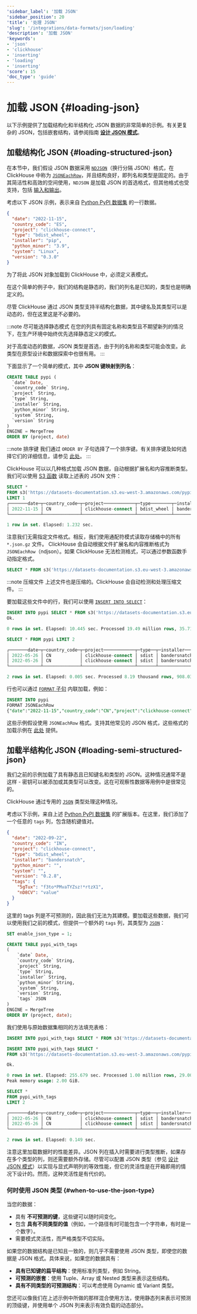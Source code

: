 ```yaml
---
'sidebar_label': '加载 JSON'
'sidebar_position': 20
'title': '处理 JSON'
'slug': '/integrations/data-formats/json/loading'
'description': '加载 JSON'
'keywords':
- 'json'
- 'clickhouse'
- 'inserting'
- 'loading'
- 'inserting'
'score': 15
'doc_type': 'guide'
---
```



# 加载 JSON {#loading-json}

以下示例提供了加载结构化和半结构化 JSON 数据的非常简单的示例。有关更复杂的 JSON，包括嵌套结构，请参阅指南 [**设计 JSON 模式**](/integrations/data-formats/json/schema)。

## 加载结构化 JSON {#loading-structured-json}

在本节中，我们假设 JSON 数据采用 [`NDJSON`](https://github.com/ndjson/ndjson-spec)（换行分隔 JSON）格式，在 ClickHouse 中称为 [`JSONEachRow`](/interfaces/formats#jsoneachrow)，并且结构良好，即列名和类型是固定的。由于其简洁性和高效的空间使用，`NDJSON` 是加载 JSON 的首选格式，但其他格式也受支持，包括 [输入和输出](/interfaces/formats#json)。

考虑以下 JSON 示例，表示来自 [Python PyPI 数据集](https://clickpy.clickhouse.com/) 的一行数据。

```json
{
  "date": "2022-11-15",
  "country_code": "ES",
  "project": "clickhouse-connect",
  "type": "bdist_wheel",
  "installer": "pip",
  "python_minor": "3.9",
  "system": "Linux",
  "version": "0.3.0"
}
```

为了将此 JSON 对象加载到 ClickHouse 中，必须定义表模式。

在这个简单的例子中，我们的结构是静态的，我们的列名是已知的，类型也是明确定义的。

尽管 ClickHouse 通过 JSON 类型支持半结构化数据，其中键名及其类型可以是动态的，但在这里这是不必要的。

:::note 尽可能选择静态模式
在您的列具有固定名称和类型且不期望新列的情况下，在生产环境中始终优先选择静态定义的模式。

对于高度动态的数据，JSON 类型是首选，由于列的名称和类型可能会改变。此类型在原型设计和数据探索中也很有用。
:::

下面显示了一个简单的模式，其中 **JSON 键映射到列名**：

```sql
CREATE TABLE pypi (
  `date` Date,
  `country_code` String,
  `project` String,
  `type` String,
  `installer` String,
  `python_minor` String,
  `system` String,
  `version` String
)
ENGINE = MergeTree
ORDER BY (project, date)
```

:::note 排序键
我们通过 `ORDER BY` 子句选择了一个排序键。有关排序键及如何选择它们的详细信息，请参见 [此处](/data-modeling/schema-design#choosing-an-ordering-key)。
:::

ClickHouse 可以以几种格式加载 JSON 数据，自动根据扩展名和内容推断类型。我们可以使用 [S3 函数](/sql-reference/table-functions/s3) 读取上述表的 JSON 文件：

```sql
SELECT *
FROM s3('https://datasets-documentation.s3.eu-west-3.amazonaws.com/pypi/json/*.json.gz')
LIMIT 1
┌───────date─┬─country_code─┬─project────────────┬─type────────┬─installer────┬─python_minor─┬─system─┬─version─┐
│ 2022-11-15 │ CN           │ clickhouse-connect │ bdist_wheel │ bandersnatch │              │        │ 0.2.8 │
└────────────┴──────────────┴────────────────────┴─────────────┴──────────────┴──────────────┴────────┴─────────┘

1 row in set. Elapsed: 1.232 sec.
```

注意我们无需指定文件格式。相反，我们使用通配符模式读取存储桶中的所有 `*.json.gz` 文件。 ClickHouse 会自动根据文件扩展名和内容推断格式为 `JSONEachRow`（ndjson）。如果 ClickHouse 无法检测格式，可以通过参数函数手动指定格式。

```sql
SELECT * FROM s3('https://datasets-documentation.s3.eu-west-3.amazonaws.com/pypi/json/*.json.gz', JSONEachRow)
```

:::note 压缩文件
上述文件也是压缩的。ClickHouse 会自动检测和处理压缩文件。
:::

要加载这些文件中的行，我们可以使用 [`INSERT INTO SELECT`](/sql-reference/statements/insert-into#inserting-the-results-of-select)：

```sql
INSERT INTO pypi SELECT * FROM s3('https://datasets-documentation.s3.eu-west-3.amazonaws.com/pypi/json/*.json.gz')
Ok.

0 rows in set. Elapsed: 10.445 sec. Processed 19.49 million rows, 35.71 MB (1.87 million rows/s., 3.42 MB/s.)

SELECT * FROM pypi LIMIT 2

┌───────date─┬─country_code─┬─project────────────┬─type──┬─installer────┬─python_minor─┬─system─┬─version─┐
│ 2022-05-26 │ CN           │ clickhouse-connect │ sdist │ bandersnatch │              │        │ 0.0.7 │
│ 2022-05-26 │ CN           │ clickhouse-connect │ sdist │ bandersnatch │              │        │ 0.0.7 │
└────────────┴──────────────┴────────────────────┴───────┴──────────────┴──────────────┴────────┴─────────┘

2 rows in set. Elapsed: 0.005 sec. Processed 8.19 thousand rows, 908.03 KB (1.63 million rows/s., 180.38 MB/s.)
```

行也可以通过 [`FORMAT` 子句](/sql-reference/statements/select/format) 内联加载，例如：

```sql
INSERT INTO pypi
FORMAT JSONEachRow
{"date":"2022-11-15","country_code":"CN","project":"clickhouse-connect","type":"bdist_wheel","installer":"bandersnatch","python_minor":"","system":"","version":"0.2.8"}
```

这些示例假设使用 `JSONEachRow` 格式。支持其他常见的 JSON 格式，这些格式的加载示例在 [此处](/integrations/data-formats/json/other-formats) 提供。

## 加载半结构化 JSON {#loading-semi-structured-json}

我们之前的示例加载了具有静态且已知键名和类型的 JSON。这种情况通常不是这样 - 密钥可以被添加或其类型可以改变。这在可观察性数据等用例中是很常见的。

ClickHouse 通过专用的 [`JSON`](/sql-reference/data-types/newjson) 类型处理这种情况。

考虑以下示例，来自上述 [Python PyPI 数据集](https://clickpy.clickhouse.com/) 的扩展版本。在这里，我们添加了一个任意的 `tags` 列，包含随机键值对。

```json
{
  "date": "2022-09-22",
  "country_code": "IN",
  "project": "clickhouse-connect",
  "type": "bdist_wheel",
  "installer": "bandersnatch",
  "python_minor": "",
  "system": "",
  "version": "0.2.8",
  "tags": {
    "5gTux": "f3to*PMvaTYZsz!*rtzX1",
    "nD8CV": "value"
  }
}

```

这里的 tags 列是不可预测的，因此我们无法为其建模。要加载这些数据，我们可以使用我们之前的模式，但提供一个额外的 `tags` 列，其类型为 [`JSON`](/sql-reference/data-types/newjson)：

```sql
SET enable_json_type = 1;

CREATE TABLE pypi_with_tags
(
    `date` Date,
    `country_code` String,
    `project` String,
    `type` String,
    `installer` String,
    `python_minor` String,
    `system` String,
    `version` String,
    `tags` JSON
)
ENGINE = MergeTree
ORDER BY (project, date);
```

我们使用与原始数据集相同的方法填充表格：

```sql
INSERT INTO pypi_with_tags SELECT * FROM s3('https://datasets-documentation.s3.eu-west-3.amazonaws.com/pypi/pypi_with_tags/sample.json.gz')
```

```sql
INSERT INTO pypi_with_tags SELECT *
FROM s3('https://datasets-documentation.s3.eu-west-3.amazonaws.com/pypi/pypi_with_tags/sample.json.gz')

Ok.

0 rows in set. Elapsed: 255.679 sec. Processed 1.00 million rows, 29.00 MB (3.91 thousand rows/s., 113.43 KB/s.)
Peak memory usage: 2.00 GiB.

SELECT *
FROM pypi_with_tags
LIMIT 2

┌───────date─┬─country_code─┬─project────────────┬─type──┬─installer────┬─python_minor─┬─system─┬─version─┬─tags─────────────────────────────────────────────────────┐
│ 2022-05-26 │ CN           │ clickhouse-connect │ sdist │ bandersnatch │              │        │ 0.0.7 │ {"nsBM":"5194603446944555691"}                           │
│ 2022-05-26 │ CN           │ clickhouse-connect │ sdist │ bandersnatch │              │        │ 0.0.7 │ {"4zD5MYQz4JkP1QqsJIS":"0","name":"8881321089124243208"} │
└────────────┴──────────────┴────────────────────┴───────┴──────────────┴──────────────┴────────┴─────────┴──────────────────────────────────────────────────────────┘

2 rows in set. Elapsed: 0.149 sec.
```

注意这里加载数据时的性能差异。JSON 列在插入时需要进行类型推断，如果存在多个类型的列，则还需要额外存储。尽管可以配置 JSON 类型（参见 [设计 JSON 模式](/integrations/data-formats/json/schema)）以实现与显式声明列的等效性能，但它的灵活性是在开箱即用的情况下设计的。然而，这种灵活性是有代价的。

### 何时使用 JSON 类型 {#when-to-use-the-json-type}

当您的数据：

* 具有 **不可预测的键**，这些键可以随时间变化。
* 包含 **具有不同类型的值**（例如，一个路径有时可能包含一个字符串，有时是一个数字）。
* 需要模式灵活性，而严格类型不切实际。

如果您的数据结构是已知且一致的，则几乎不需要使用 JSON 类型，即使您的数据是 JSON 格式。具体来说，如果您的数据具有：

* **具有已知键的扁平结构**：使用标准列类型，例如 String。
* **可预测的嵌套**：使用 Tuple、Array 或 Nested 类型来表示这些结构。
* **具有不同类型的可预测结构**：可以考虑使用 Dynamic 或 Variant 类型。

您还可以像我们在上述示例中所做的那样混合使用方法，使用静态列来表示可预测的顶级键，并使用单个 JSON 列来表示有效负载的动态部分。
